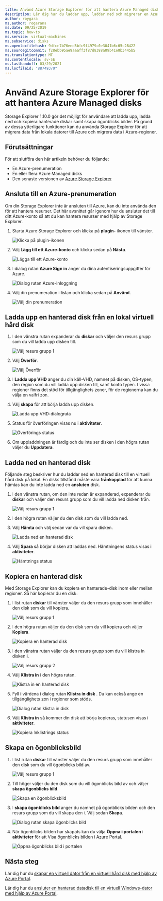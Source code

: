 ```yaml
---
title: Använd Azure Storage Explorer för att hantera Azure Managed disks
description: Lär dig hur du laddar upp, laddar ned och migrerar en Azure-hanterad disk mellan regioner och skapar en ögonblicks bild av en hanterad disk med hjälp av Azure Storage Explorer.
author: roygara
ms.author: rogarana
ms.date: 09/25/2019
ms.topic: how-to
ms.service: virtual-machines
ms.subservice: disks
ms.openlocfilehash: 9dfce7b76eed5bfc9f4979c0e3041b6c65c28422
ms.sourcegitcommit: f28ebb95ae9aaaff3f87d8388a09b41e0b3445b5
ms.translationtype: MT
ms.contentlocale: sv-SE
ms.lasthandoff: 03/29/2021
ms.locfileid: "88749370"
---
```

# <a name="use-azure-storage-explorer-to-manage-azure-managed-disks"></a>Använd Azure Storage Explorer för att hantera Azure Managed disks

Storage Explorer 1.10.0 gör det möjligt för användare att ladda upp, ladda ned och kopiera hanterade diskar samt skapa ögonblicks bilder. På grund av dessa ytterligare funktioner kan du använda Storage Explorer för att migrera data från lokala datorer till Azure och migrera data i Azure-regioner.

## <a name="prerequisites"></a>Förutsättningar

För att slutföra den här artikeln behöver du följande:
- En Azure-prenumeration
- En eller flera Azure Managed disks
- Den senaste versionen av [Azure Storage Explorer](https://azure.microsoft.com/features/storage-explorer/)

## <a name="connect-to-an-azure-subscription"></a>Ansluta till en Azure-prenumeration

Om din Storage Explorer inte är ansluten till Azure, kan du inte använda den för att hantera resurser. Det här avsnittet går igenom hur du ansluter det till ditt Azure-konto så att du kan hantera resurser med hjälp av Storage Explorer.

1. Starta Azure Storage Explorer och klicka på **plugin-** ikonen till vänster.

    ![Klicka på plugin-ikonen](media/disks-upload-vhd-to-managed-disk-storage-explorer/plug-in-icon.png)

1. Välj **Lägg till ett Azure-konto** och klicka sedan på **Nästa**.

    ![Lägga till ett Azure-konto](media/disks-upload-vhd-to-managed-disk-storage-explorer/connect-to-azure.png)

1. I dialog rutan **Azure Sign in** anger du dina autentiseringsuppgifter för Azure.

    ![Dialog rutan Azure-inloggning](media/disks-upload-vhd-to-managed-disk-storage-explorer/sign-in.png)

1. Välj din prenumeration i listan och klicka sedan på **Använd**.

    ![Välj din prenumeration](media/disks-upload-vhd-to-managed-disk-storage-explorer/select-subscription.png)

## <a name="upload-a-managed-disk-from-an-on-prem-vhd"></a>Ladda upp en hanterad disk från en lokal virtuell hård disk

1. I den vänstra rutan expanderar du **diskar** och väljer den resurs grupp som du vill ladda upp disken till.

    ![Välj resurs grupp 1](media/disks-upload-vhd-to-managed-disk-storage-explorer/select-rg1.png)

1. Välj **Överför**.

    ![Välj Överför](media/disks-upload-vhd-to-managed-disk-storage-explorer/upload-button.png)

1. I **Ladda upp VHD** anger du din käll-VHD, namnet på disken, OS-typen, den region som du vill ladda upp disken till, samt konto typen. I vissa regioner finns det stöd för tillgänglighets zoner, för de regionerna kan du välja en valfri zon.
1. Välj **skapa** för att börja ladda upp disken.

    ![Ladda upp VHD-dialogruta](media/disks-upload-vhd-to-managed-disk-storage-explorer/upload-vhd-dialog.png)

1. Status för överföringen visas nu i **aktiviteter**.

    ![Överförings status](media/disks-upload-vhd-to-managed-disk-storage-explorer/activity-uploading.png)

1. Om uppladdningen är färdig och du inte ser disken i den högra rutan väljer du **Uppdatera**.

## <a name="download-a-managed-disk"></a>Ladda ned en hanterad disk

Följande steg beskriver hur du laddar ned en hanterad disk till en virtuell hård disk på lokal. En disks tillstånd måste vara **frånkopplad** för att kunna hämtas kan du inte ladda ned en **ansluten** disk.

1. I den vänstra rutan, om den inte redan är expanderad, expanderar du **diskar** och väljer den resurs grupp som du vill ladda ned disken från.

    ![Välj resurs grupp 1](media/disks-upload-vhd-to-managed-disk-storage-explorer/select-rg1.png)

1. I den högra rutan väljer du den disk som du vill ladda ned.
1. Välj **Hämta** och välj sedan var du vill spara disken.

    ![Ladda ned en hanterad disk](media/disks-upload-vhd-to-managed-disk-storage-explorer/download-button.png)

1. Välj **Spara** så börjar disken att laddas ned. Hämtningens status visas i **aktiviteter**.

    ![Hämtnings status](media/disks-upload-vhd-to-managed-disk-storage-explorer/activity-downloading.png)

## <a name="copy-a-managed-disk"></a>Kopiera en hanterad disk

Med Storage Explorer kan du kopiera en hanterade-disk inom eller mellan regioner. Så här kopierar du en disk:

1. I list rutan **diskar** till vänster väljer du den resurs grupp som innehåller den disk som du vill kopiera.

    ![Välj resurs grupp 1](media/disks-upload-vhd-to-managed-disk-storage-explorer/select-rg1.png)

1. I den högra rutan väljer du den disk som du vill kopiera och väljer **Kopiera**.

    ![Kopiera en hanterad disk](media/disks-upload-vhd-to-managed-disk-storage-explorer/copy-button.png)

1. I den vänstra rutan väljer du den resurs grupp som du vill klistra in disken i.

    ![Välj resurs grupp 2](media/disks-upload-vhd-to-managed-disk-storage-explorer/select-rg2.png)

1. Välj **Klistra in** i den högra rutan.

    ![Klistra in en hanterad disk](media/disks-upload-vhd-to-managed-disk-storage-explorer/paste-button.png)

1. Fyll i värdena i dialog rutan **Klistra in disk** . Du kan också ange en tillgänglighets zon i regioner som stöds.

    ![Dialog rutan klistra in disk](media/disks-upload-vhd-to-managed-disk-storage-explorer/paste-disk-dialog.png)

1. Välj **Klistra in** så kommer din disk att börja kopieras, statusen visas i **aktiviteter**.

    ![Kopiera Inklistrings status](media/disks-upload-vhd-to-managed-disk-storage-explorer/activity-copying.png)

## <a name="create-a-snapshot"></a>Skapa en ögonblicksbild

1. I list rutan **diskar** till vänster väljer du den resurs grupp som innehåller den disk som du vill ögonblicks bild av.

    ![Välj resurs grupp 1](media/disks-upload-vhd-to-managed-disk-storage-explorer/select-rg1.png)

1. Till höger väljer du den disk som du vill ögonblicks bild av och väljer **skapa ögonblicks bild**.

    ![Skapa en ögonblicksbild](media/disks-upload-vhd-to-managed-disk-storage-explorer/create-snapshot-button.png)

1. I **skapa ögonblicks bild** anger du namnet på ögonblicks bilden och den resurs grupp som du vill skapa den i. Välj sedan **Skapa**.

    ![Dialog rutan skapa ögonblicks bild](media/disks-upload-vhd-to-managed-disk-storage-explorer/create-snapshot-dialog.png)

1. När ögonblicks bilden har skapats kan du välja **Öppna i portalen** i **aktiviteter** för att Visa ögonblicks bilden i Azure Portal.

    ![Öppna ögonblicks bild i portalen](media/disks-upload-vhd-to-managed-disk-storage-explorer/open-in-portal.png)

## <a name="next-steps"></a>Nästa steg


Lär dig hur du [skapar en virtuell dator från en virtuell hård disk med hjälp av Azure Portal](windows/create-vm-specialized-portal.md).

Lär dig hur du [ansluter en hanterad datadisk till en virtuell Windows-dator med hjälp av Azure Portal](windows/attach-managed-disk-portal.md).